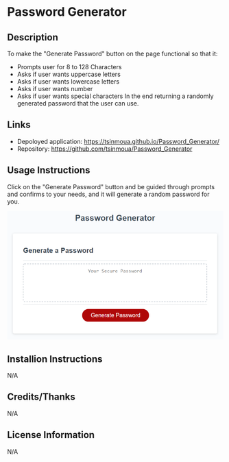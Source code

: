 # Password Generator

## Description
To make the "Generate Password" button on the page functional so that it:
* Prompts user for 8 to 128 Characters
* Asks if user wants uppercase letters
* Asks if user wants lowercase letters
* Asks if user wants number 
* Asks if user wants special characters
In the end returning a randomly generated password that the user can use.

## Links
* Depoloyed application: https://tsinmoua.github.io/Password_Generator/
* Repository: https://github.com/tsinmoua/Password_Generator

## Usage Instructions
Click on the "Generate Password" button and be guided through prompts and confirms to your needs, and it will generate a random password for you.

![Image of the site](./assets/home.png)

## Installion Instructions
N/A

## Credits/Thanks
N/A

## License Information
N/A
